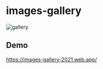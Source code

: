 # images-gallery
![gallery](https://user-images.githubusercontent.com/79469886/138558934-0a95f602-8752-465d-9459-01c5ce38cc9a.gif)

## Demo
https://images-gallery-2021.web.app/

